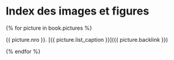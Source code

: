 # Index des images et figures

{% for picture in book.pictures %}

{{ picture.nro }}. [{{ picture.list_caption }}]({{ picture.backlink }})

{% endfor %}
